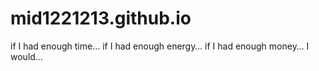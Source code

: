 # mid1221213.github.io
if I had enough time… if I had enough energy… if I had enough money… I would…

